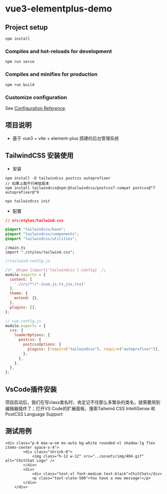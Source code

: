 # vue3-elementplus-demo

## Project setup

```
npm install
```

### Compiles and hot-reloads for development

```
npm run serve
```

### Compiles and minifies for production

```
npm run build
```

### Customize configuration

See [Configuration Reference](https://cli.vuejs.org/config/).

## 项目说明

- 基于 vue3 + vite + element-plus 搭建的后台管理系统

## TailwindCSS 安装使用

- 安装

```
npm install -D tailwindcss postcss autoprefixer
// 如果上面不行用低版本
npm install tailwindcss@npm:@tailwindcss/postcss7-compat postcss@^7 autoprefixer@^9

npx tailwindcss init
```

- 配置

```css
// src/styles/tailwind.css

@import "tailwindcss/base";
@import "tailwindcss/components";
@import "tailwindcss/utilities";
```

```tsx
//main.ts
import "./styles/tailwind.css";
```

```js
//tailwind.config.js

/\*_ @type {import('tailwindcss').Config} _/;
module.exports = {
  content: [
    './src/**/*.{vue,js,ts,jsx,tsx}'
  ],
  theme: {
    extend: {},
  },
  plugins: [],
};
```

```js
// vue.config.js
module.exports = {
  css: {
    loaderOptions: {
      postcss: {
        postcssOptions: {
          plugins: [require("tailwindcss"), require("autoprefixer")],
        },
      },
    },
  },
};
```
## VsCode插件安装
项目启动后，我们在写class类名时，肯定记不住那么多繁杂的类名，就需要用到编辑器插件了；打开VS Code的扩展面板，搜索Tailwind CSS IntelliSense 和 PostCSS Language Support

## 测试用例

```
<div class="p-6 max-w-sm mx-auto bg-white rounded-xl shadow-lg flex items-center space-x-4">
        <div class="shrink-0">
            <img class="h-12 w-12" src="../assets/img/404.gif" alt="ChitChat Logo" />
        </div>
        <div>
            <div class="text-xl font-medium text-black">ChitChat</div>
            <p class="text-slate-500">You have a new message!</p>
        </div>
    </div>
```

